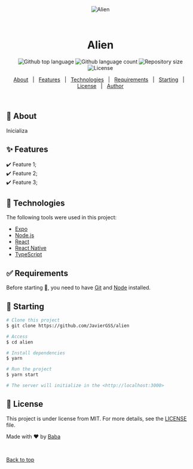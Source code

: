<div align="center" id="top"> 
  <img src="./.github/app.gif" alt="Alien" />

  &#xa0;

  <!-- <a href="https://alien.netlify.app">Demo</a> -->
</div>

<h1 align="center">Alien</h1>

<p align="center">
  <img alt="Github top language" src="https://img.shields.io/github/languages/top/JavierGSS/alien?color=56BEB8">

  <img alt="Github language count" src="https://img.shields.io/github/languages/count/JavierGSS/alien?color=56BEB8">

  <img alt="Repository size" src="https://img.shields.io/github/repo-size/JavierGSS/alien?color=56BEB8">

  <img alt="License" src="https://img.shields.io/github/license/JavierGSS/alien?color=56BEB8">

  <!-- <img alt="Github issues" src="https://img.shields.io/github/issues/JavierGSS/alien?color=56BEB8" /> -->

  <!-- <img alt="Github forks" src="https://img.shields.io/github/forks/JavierGSS/alien?color=56BEB8" /> -->

  <!-- <img alt="Github stars" src="https://img.shields.io/github/stars/JavierGSS/alien?color=56BEB8" /> -->
</p>

<!-- Status -->

<!-- <h4 align="center"> 
	🚧  Alien 🚀 Under construction...  🚧
</h4> 

<hr> -->

<p align="center">
  <a href="#dart-about">About</a> &#xa0; | &#xa0; 
  <a href="#sparkles-features">Features</a> &#xa0; | &#xa0;
  <a href="#rocket-technologies">Technologies</a> &#xa0; | &#xa0;
  <a href="#white_check_mark-requirements">Requirements</a> &#xa0; | &#xa0;
  <a href="#checkered_flag-starting">Starting</a> &#xa0; | &#xa0;
  <a href="#memo-license">License</a> &#xa0; | &#xa0;
  <a href="https://github.com/JavierGSS" target="_blank">Author</a>
</p>

<br>

## :dart: About ##

Inicializa 
## :sparkles: Features ##

:heavy_check_mark: Feature 1;\
:heavy_check_mark: Feature 2;\
:heavy_check_mark: Feature 3;

## :rocket: Technologies ##

The following tools were used in this project:

- [Expo](https://expo.io/)
- [Node.js](https://nodejs.org/en/)
- [React](https://pt-br.reactjs.org/)
- [React Native](https://reactnative.dev/)
- [TypeScript](https://www.typescriptlang.org/)

## :white_check_mark: Requirements ##

Before starting :checkered_flag:, you need to have [Git](https://git-scm.com) and [Node](https://nodejs.org/en/) installed.

## :checkered_flag: Starting ##

```bash
# Clone this project
$ git clone https://github.com/JavierGSS/alien

# Access
$ cd alien

# Install dependencies
$ yarn

# Run the project
$ yarn start

# The server will initialize in the <http://localhost:3000>
```

## :memo: License ##

This project is under license from MIT. For more details, see the [LICENSE](LICENSE.md) file.


Made with :heart: by <a href="https://github.com/JavierGSS" target="_blank">Baba</a>

&#xa0;

<a href="#top">Back to top</a>
